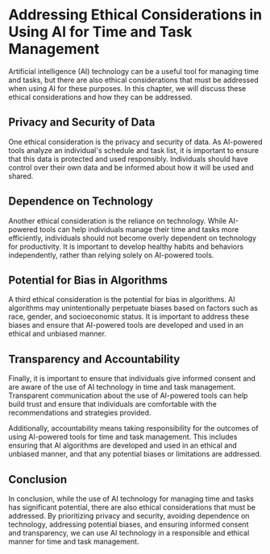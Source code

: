 Addressing Ethical Considerations in Using AI for Time and Task Management
======================================================================================================================

Artificial intelligence (AI) technology can be a useful tool for managing time and tasks, but there are also ethical considerations that must be addressed when using AI for these purposes. In this chapter, we will discuss these ethical considerations and how they can be addressed.

Privacy and Security of Data
----------------------------

One ethical consideration is the privacy and security of data. As AI-powered tools analyze an individual's schedule and task list, it is important to ensure that this data is protected and used responsibly. Individuals should have control over their own data and be informed about how it will be used and shared.

Dependence on Technology
------------------------

Another ethical consideration is the reliance on technology. While AI-powered tools can help individuals manage their time and tasks more efficiently, individuals should not become overly dependent on technology for productivity. It is important to develop healthy habits and behaviors independently, rather than relying solely on AI-powered tools.

Potential for Bias in Algorithms
--------------------------------

A third ethical consideration is the potential for bias in algorithms. AI algorithms may unintentionally perpetuate biases based on factors such as race, gender, and socioeconomic status. It is important to address these biases and ensure that AI-powered tools are developed and used in an ethical and unbiased manner.

Transparency and Accountability
-------------------------------

Finally, it is important to ensure that individuals give informed consent and are aware of the use of AI technology in time and task management. Transparent communication about the use of AI-powered tools can help build trust and ensure that individuals are comfortable with the recommendations and strategies provided.

Additionally, accountability means taking responsibility for the outcomes of using AI-powered tools for time and task management. This includes ensuring that AI algorithms are developed and used in an ethical and unbiased manner, and that any potential biases or limitations are addressed.

Conclusion
----------

In conclusion, while the use of AI technology for managing time and tasks has significant potential, there are also ethical considerations that must be addressed. By prioritizing privacy and security, avoiding dependence on technology, addressing potential biases, and ensuring informed consent and transparency, we can use AI technology in a responsible and ethical manner for time and task management.
